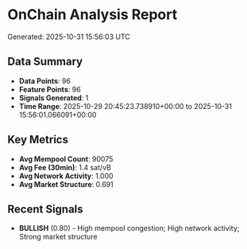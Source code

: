 # OnChain Analysis Report
Generated: 2025-10-31 15:56:03 UTC

## Data Summary
- **Data Points**: 96
- **Feature Points**: 96
- **Signals Generated**: 1
- **Time Range**: 2025-10-29 20:45:23.738910+00:00 to 2025-10-31 15:56:01.066091+00:00

## Key Metrics
- **Avg Mempool Count**: 90075
- **Avg Fee (30min)**: 1.4 sat/vB
- **Avg Network Activity**: 1.000
- **Avg Market Structure**: 0.691

## Recent Signals
- **BULLISH** (0.80) - High mempool congestion; High network activity; Strong market structure
